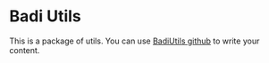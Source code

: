 # Badi Utils

This is a package of utils. You can use
[BadiUtils github](https://github.com/BadiDesign/badi_utils)
to write your content.
